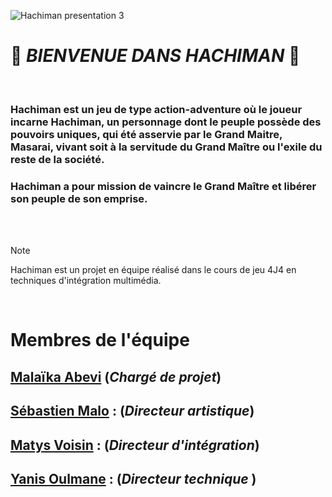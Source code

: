 ![Hachiman presentation 3](https://github.com/user-attachments/assets/8d6b4914-32d6-4ba0-919d-658c59badd72)

# 👺 *BIENVENUE DANS HACHIMAN* 👺 

<br>

### Hachiman est un jeu de type action-adventure où le joueur incarne Hachiman, un personnage dont le peuple possède des pouvoirs uniques, qui été asservie par le Grand Maitre, Masarai, vivant soit à la servitude du Grand Maître ou l'exile du reste de la société.
### Hachiman a pour mission de vaincre le Grand Maître et libérer son peuple de son emprise.

<br>  
<br>  

> [!NOTE]
> Hachiman est un projet en équipe réalisé dans le cours de jeu 4J4 en techniques d'intégration multimédia.

<br>  

# Membres de l'équipe
[Malaïka Abevi](https://github.com/AbeviMalaika) (*Chargé de projet*) 
-
[Sébastien Malo](https://github.com/SebGit-dev) : (*Directeur artistique*) 
-
[Matys Voisin](https://github.com/MatysBV) : (*Directeur d'intégration*) 
-
[Yanis Oulmane](https://github.com/YanOul1991) : (*Directeur technique* )
-
